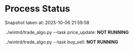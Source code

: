 # Process Status

Snapshot taken at: 2025-10-06 21:59:58

../wintrd/trade_algo.py --task price_update: **NOT RUNNING**

../wintrd/trade_algo.py --task buy_sell: **NOT RUNNING**

